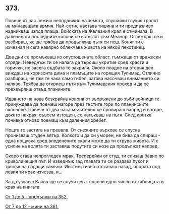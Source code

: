 ## 373.

Повече от час лежиш неподвижно на земята, слушайки глухия
тропот на минаващата армия. Най-сетне настава тишина и ти
предпазливо надникваш изпод плаща. Войската на Железния крал е
отминала. В далечината последните колони се изтеглят към Меанор.
Оглеждаш се и разбираш, че ще трябва да продължиш пътя си пеш.
Конят ти е изчезнал и сега навярно облекчава живота на някой
пехотинец.

Два дни се промъкваш из опустошената област, гъмжаща от
вражески отряди. Неведнъж ти се налага да търсиш укритие сред
храсти и горички, но засега съдбата те закриля. Около пладне на
втория ден виждаш на хоризонта дима и пламъците на горящия
Тулимад. Отлично разбираш, че там те чака само гибел, затова
насочваш вниманието си наляво. Трябва да откриеш пътя към
Тулимадския проход и да се прехвърлиш отвъд планините.

Идването на нова безкрайна колона от въоръжени до зъби войници
те принуждава да поемеш нагоре през гъстите гори по планинските
склонове. Повече от два часа мъчително се провираш напред и нагоре,
докато накрая, съвсем изтощен, се натъкваш на пътя. След кратка
почивка отново поемащ към далечния хребет.

Нощта те застига на превала. От снежните върхове се спуска
пронизващ студен вятър. Колкото и да си уморен, не бива да спираш -
една нощувка сред вледенените скали може да ти струва живота. И с
усилие на волята ти заставяш подутите си нозе да продължат напред.

Скоро става непрогледен мрак. Треперейки от студ, ти слизащ бавно
по криволичещия път. И изведнъж зад главата ти се раздава пукот и
трясък на падащи камъни. Инстинктивно отскачаш назад, опората под
левия ти крак изчезва, и...

За да узнаеш Какво ще се случи сега. посочи едно число от
таблицата в края на книгата.

[От 1 до 5 - продължи на 352.](./352)

[От 7 до 12 - мини на 361.](./361)
